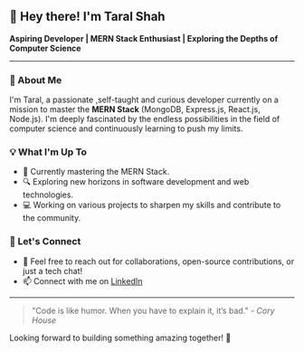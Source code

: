 ## 👋 Hey there! I'm Taral Shah

**Aspiring Developer | MERN Stack Enthusiast | Exploring the Depths of Computer Science**

---

### 🚀 About Me

I'm Taral, a passionate ,self-taught and curious developer currently on a mission to master the **MERN Stack** (MongoDB, Express.js, React.js, Node.js). I'm deeply fascinated by the endless possibilities in the field of computer science and continuously learning to push my limits.

### 💡 What I'm Up To

- 🌱 Currently mastering the MERN Stack.
- 🔍 Exploring new horizons in software development and web technologies.
- 💻 Working on various projects to sharpen my skills and contribute to the community.

### 🤝 Let's Connect

- 💬 Feel free to reach out for collaborations, open-source contributions, or just a tech chat!
- 📫 Connect with me on [LinkedIn](https://www.linkedin.com/in/taralshah9)

---

> "Code is like humor. When you have to explain it, it’s bad." - _Cory House_

Looking forward to building something amazing together! 🚀
